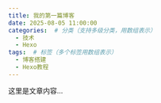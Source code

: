 ```yaml
---
title: 我的第一篇博客
date: 2025-08-05 11:00:00
categories:  # 分类（支持多级分类，用数组表示）
  - 技术
  - Hexo
tags:  # 标签（多个标签用数组表示）
  - 博客搭建
  - Hexo教程
---
```


这里是文章内容...